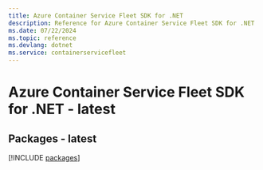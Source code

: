 ```yaml
---
title: Azure Container Service Fleet SDK for .NET
description: Reference for Azure Container Service Fleet SDK for .NET
ms.date: 07/22/2024
ms.topic: reference
ms.devlang: dotnet
ms.service: containerservicefleet
---
```

# Azure Container Service Fleet SDK for .NET - latest
## Packages - latest
[!INCLUDE [packages](container-service-fleet-index.md)]